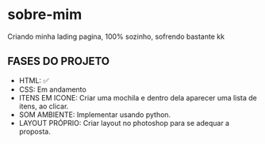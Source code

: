 # sobre-mim
Criando minha lading pagina, 100% sozinho, sofrendo bastante kk

## FASES DO PROJETO
- HTML: ✅
- CSS: Em andamento
- ITENS EM ICONE: Criar uma mochila e dentro dela aparecer uma lista de itens, ao clicar.
- SOM AMBIENTE: Implementar usando python.
- LAYOUT PRÓPRIO: Criar layout no photoshop para se adequar a proposta.
